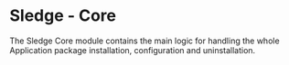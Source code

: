 Sledge - Core
===================

The Sledge Core module contains the main logic for handling the whole Application package installation, configuration and uninstallation.